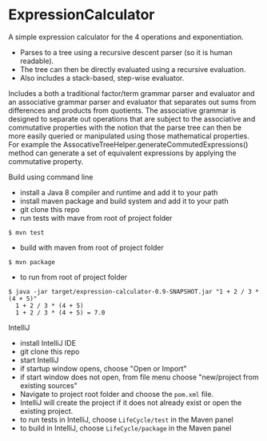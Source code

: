 # ExpressionCalculator
A simple expression calculator for the 4 operations and exponentiation.
- Parses to a tree using a recursive descent parser (so it is human readable).
- The tree can then be directly evaluated using a recursive evaluation.
- Also includes a stack-based, step-wise evaluator.

Includes a both a traditional factor/term grammar parser and evaluator and an associative grammar parser and evaluator that separates out sums from differences and products from quotients.  The associative grammar is designed to separate out operations that are subject to the associative and commutative properties with the notion that the parse tree can then be more easily queried or manipulated using those mathematical properties.  For example the AssocativeTreeHelper.generateCommutedExpressions() method can generate a set of equivalent expressions by applying the commutative property.

Build using command line
- install a Java 8 compiler and runtime and add it to your path
- install maven package and build system and add it to your path
- git clone this repo
- run tests with mave from root of project folder
```
$ mvn test
```
- build with maven from root of project folder
```
$ mvn package
```
- to run from root of project folder
```
$ java -jar target/expression-calculator-0.9-SNAPSHOT.jar "1 + 2 / 3 * (4 + 5)"
  1 + 2 / 3 * (4 + 5)
  1 + 2 / 3 * (4 + 5) = 7.0
```

IntelliJ
- install IntelliJ IDE
- git clone this repo
- start IntelliJ
- if startup window opens, choose "Open or Import"
- if start window does not open, from file menu choose "new/project from existing sources"
- Navigate to project root folder and choose the `pom.xml` file.
- IntelliJ will create the project if it does not already exist or open the existing project.
- to run tests in IntelliJ, choose `LifeCycle/test` in the Maven panel
- to build in IntelliJ, choose `LifeCycle/package` in the Maven panel
